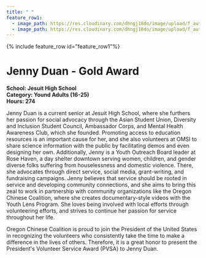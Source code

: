 ```yaml
---
title: " "
feature_row1:
  - image_path: https://res.cloudinary.com/dhngj18do/image/upload/f_auto,q_auto/v1/images/pvsa/2021_Jenny_Duan
  - image_path: https://res.cloudinary.com/dhngj18do/image/upload/f_auto,q_auto/v1/images/activities/year_2021
---
```


{% include feature_row id="feature_row1"%}

# Jenny Duan - Gold Award

**School: Jesuit High School**  
**Category: Yound Adults (16-25)**  
**Hours: 274**  

Jenny Duan is a current senior at Jesuit High School, where she furthers her passion for social advocacy through the Asian Student Union, Diversity and Inclusion Student Council, Ambassador Corps, and Mental Health Awareness Club, which she founded. Promoting access to education resources is an important cause for her, and she also volunteers at OMSI to share science information with the public by facilitating demos and even designing her own. Additionally, Jenny is a Youth Outreach Board leader at Rose Haven, a day shelter downtown serving women, children, and gender diverse folks suffering from houselessness and domestic violence. There, she advocates through direct service, social media, grant-writing, and fundraising campaigns. Jenny believes that service should be rooted in service and developing community connections, and she aims to bring this zeal to work in partnership with community organizations like the Oregon Chinese Coalition, where she creates documentary-style videos with the Youth Lens Program. She loves being involved with local efforts through volunteering efforts, and strives to continue her passion for service throughout her life.

Oregon Chinese Coalition is proud to join the President of the United States in recognizing the volunteers who consistently take the time to make a difference in the lives of others. Therefore, it is a great honor to present the President's Volunteer Service Award (PVSA) to Jenny Duan.
